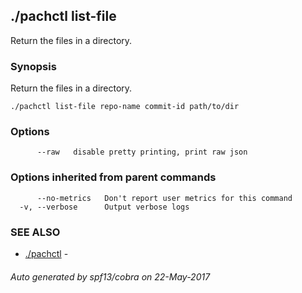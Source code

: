 ## ./pachctl list-file

Return the files in a directory.

### Synopsis


Return the files in a directory.

```
./pachctl list-file repo-name commit-id path/to/dir
```

### Options

```
      --raw   disable pretty printing, print raw json
```

### Options inherited from parent commands

```
      --no-metrics   Don't report user metrics for this command
  -v, --verbose      Output verbose logs
```

### SEE ALSO
* [./pachctl](./pachctl.md)	 - 

###### Auto generated by spf13/cobra on 22-May-2017

